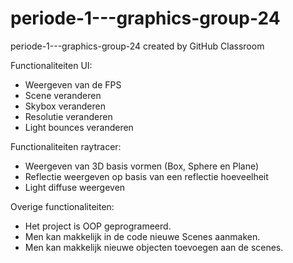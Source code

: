 # periode-1---graphics-group-24
periode-1---graphics-group-24 created by GitHub Classroom

Functionaliteiten UI:
  - Weergeven van de FPS
  - Scene veranderen
  - Skybox veranderen
  - Resolutie veranderen
  - Light bounces veranderen

Functionaliteiten raytracer:
  - Weergeven van 3D basis vormen (Box, Sphere en Plane)
  - Reflectie weergeven op basis van een reflectie hoeveelheit
  - Light diffuse weergeven
  
Overige functionaliteiten:
  - Het project is OOP geprogrameerd.
  - Men kan makkelijk in de code nieuwe Scenes aanmaken.
  - Men kan makkelijk nieuwe objecten toevoegen aan de scenes.
